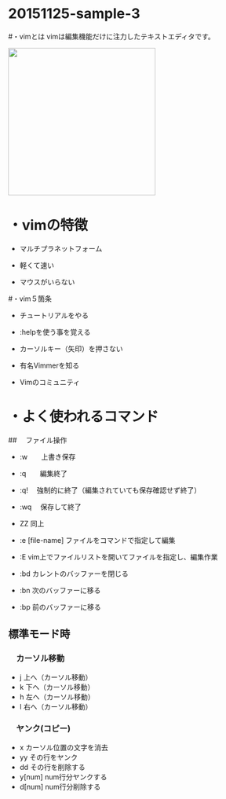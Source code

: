 # 20151125-sample-3
#・vimとは
vimは編集機能だけに注力したテキストエディタです。

<img src="http://www.kaoriya.net/blog/2013/12/06/vimlogo-564x564.png" width="300">

# ・vimの特徴
- マルチプラネットフォーム
 
- 軽くて速い
 
- マウスがいらない
 
#・vim５箇条
- チュートリアルをやる
 
- :helpを使う事を覚える

- カーソルキー（矢印）を押さない
 
- 有名Vimmerを知る
 
- Vimのコミュニティ
 

# ・よく使われるコマンド
##　 ファイル操作
- :w　　上書き保存
- :q　　編集終了
- :q! 　強制的に終了（編集されていても保存確認せず終了）
- :wq 　保存して終了
- ZZ    同上

- :e [file-name]   ファイルをコマンドで指定して編集
- :E    vim上でファイルリストを開いてファイルを指定し、編集作業
- :bd   カレントのバッファーを閉じる
- :bn   次のバッファーに移る
- :bp   前のバッファーに移る
 
##    標準モード時
### 　カーソル移動  
- j   上へ（カーソル移動）
- k   下へ（カーソル移動）
- h   左へ（カーソル移動）
- l   右へ（カーソル移動）

### 　ヤンク(コピー)
- x   カーソル位置の文字を消去
- yy  その行をヤンク
- dd  その行を削除する
- y[num] num行分ヤンクする
- d[num] num行分削除する
